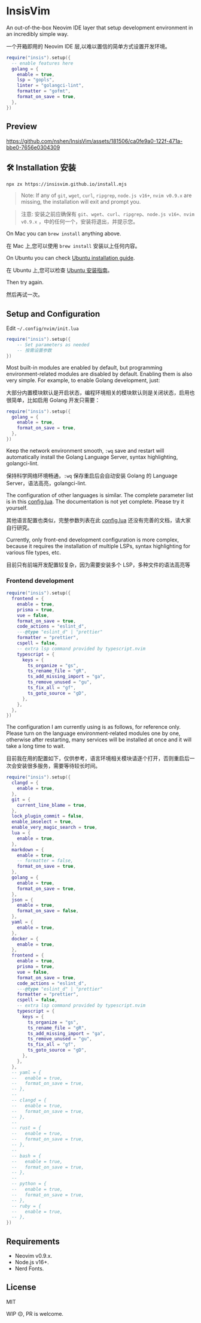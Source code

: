 # InsisVim

An out-of-the-box Neovim IDE layer that setup development environment in an incredibly simple way.

一个开箱即用的 Neovim IDE 层,以难以置信的简单方式设置开发环境。

```lua
require("insis").setup({
  -- enable features here
  golang = {
    enable = true,
    lsp = "gopls",
    linter = "golangci-lint",
    formatter = "gofmt",
    format_on_save = true,
  },
})
```

## Preview

https://github.com/nshen/InsisVim/assets/181506/ca0fe9a0-122f-471a-bbe0-7656e0304309

## 🛠 Installation 安装

`npx zx https://insisvim.github.io/install.mjs`

> Note: If any of `git`, `wget`, `curl`, `ripgrep`, `node.js v16+`, `nvim v0.9.x` are missing, the installation will exit and prompt you.

> 注意: 安装之前应确保有 `git`、`wget`、`curl`、`ripgrep`、`node.js v16+、nvim v0.9.x` ，中的任何一个，安装将退出，并提示您。

On Mac you can `brew install` anything above.

在 Mac 上,您可以使用 `brew install` 安装以上任何内容。

On Ubuntu you can check [Ubuntu installation guide](https://github.com/nshen/InsisVim/issues/5).

在 Ubuntu 上,您可以检查 [Ubuntu 安装指南](https://github.com/nshen/InsisVim/issues/5)。

Then try again.

然后再试一次。


## Setup and Configuration

Edit `~/.config/nvim/init.lua`

```lua
require("insis").setup({
    -- Set parameters as needed
    -- 按需设置参数
})
```

Most built-in modules are enabled by default, but programming environment-related modules are disabled by default. Enabling them is also very simple. For example, to enable Golang development, just:

大部分内置模块默认是开启状态，编程环境相关的模块默认则是关闭状态，启用也很简单，比如启用 Golang 开发只需要：

```lua
require("insis").setup({
  golang = {
    enable = true,
    format_on_save = true,
  },
})
```

Keep the network environment smooth, `:wq` save and restart will automatically install the Golang Language Server, syntax highlighting, golangci-lint.

保持科学网络环境畅通，`:wq` 保存重启后会自动安装 Golang 的 Language Server，语法高亮，golangci-lint.

The configuration of other languages is similar. The complete parameter list is in this [config.lua](https://github.com/nshen/InsisVim/blob/main/lua/insis/config.lua). The documentation is not yet complete. Please try it yourself.

其他语言配置也类似，完整参数列表在此 [config.lua](https://github.com/nshen/InsisVim/blob/main/lua/insis/config.lua) 还没有完善的文档，请大家自行研究。

Currently, only front-end development configuration is more complex, because it requires the installation of multiple LSPs, syntax highlighting for various file types, etc.

目前只有前端开发配置较复杂，因为需要安装多个 LSP，多种文件的语法高亮等

### Frontend development

```lua
require("insis").setup({
  frontend = {
    enable = true,
    prisma = true,
    vue = false,
    format_on_save = true,
    code_actions = "eslint_d",
    ---@type "eslint_d" | "prettier"
    formatter = "prettier",
    cspell = false,
    -- extra lsp command provided by typescript.nvim
    typescript = {
      keys = {
        ts_organize = "gs",
        ts_rename_file = "gR",
        ts_add_missing_import = "ga",
        ts_remove_unused = "gu",
        ts_fix_all = "gf",
        ts_goto_source = "gD",
      },
    },
  },
})
```

The configuration I am currently using is as follows, for reference only. Please turn on the language environment-related modules one by one, otherwise after restarting, many services will be installed at once and it will take a long time to wait.

目前我在用的配置如下，仅供参考，语言环境相关模块请逐个打开，否则重启后一次会安装很多服务，需要等待较长时间。

```lua
require("insis").setup({
  clangd = {
    enable = true,
  },
  git = {
    current_line_blame = true,
  },
  lock_plugin_commit = false,
  enable_imselect = true,
  enable_very_magic_search = true,
  lua = {
    enable = true,
  },
  markdown = {
    enable = true,
    -- formatter = false,
    format_on_save = true,
  },
  golang = {
    enable = true,
    format_on_save = true,
  },
  json = {
    enable = true,
    format_on_save = false,
  },
  yaml = {
    enable = true,
  },
  docker = {
    enable = true,
  },
  frontend = {
    enable = true,
    prisma = true,
    vue = false,
    format_on_save = true,
    code_actions = "eslint_d",
    ---@type "eslint_d" | "prettier"
    formatter = "prettier",
    cspell = false,
    -- extra lsp command provided by typescript.nvim
    typescript = {
      keys = {
        ts_organize = "gs",
        ts_rename_file = "gR",
        ts_add_missing_import = "ga",
        ts_remove_unused = "gu",
        ts_fix_all = "gf",
        ts_goto_source = "gD",
      },
    },
  },
  -- yaml = {
  --   enable = true,
  --   format_on_save = true,
  -- },
  --
  -- clangd = {
  --   enable = true,
  --   format_on_save = true,
  -- },
  --
  -- rust = {
  --   enable = true,
  --   format_on_save = true,
  -- },
  --
  -- bash = {
  --   enable = true,
  --   format_on_save = true,
  -- },
  --
  -- python = {
  --   enable = true,
  --   format_on_save = true,
  -- },
  -- ruby = {
  --   enable = true,
  -- },
})

```

## Requirements

- Neovim v0.9.x.
- Node.js v16+.
- Nerd Fonts.

## License

MIT

WIP 🟡, PR is welcome.
